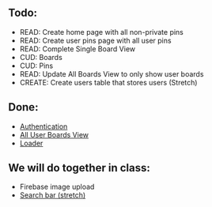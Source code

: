 ## Todo:

- READ: Create home page with all non-private pins
- READ: Create user pins page with all user pins
- READ: Complete Single Board View
- CUD: Boards
- CUD: Pins
- READ: Update All Boards View to only show user boards
- CREATE: Create users table that stores users (Stretch)

## Done:
- [Authentication](https://github.com/nss-evening-cohort-13/react-pinterest/pull/1/files)
- [All User Boards View](https://github.com/nss-evening-cohort-13/react-pinterest/blob/main/src/views/Boards.js)
- [Loader](https://github.com/nss-evening-cohort-13/react-pinterest/blob/main/src/components/Loader/index.js)

## We will do together in class:
- Firebase image upload
- [Search bar (stretch)](https://github.com/nss-evening-cohort-13/react-pinterest/pull/5/files)
